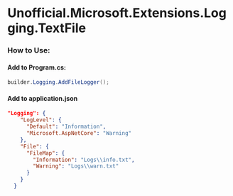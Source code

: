 # Unofficial.Microsoft.Extensions.Logging.TextFile
### How to Use:
#### Add to Program.cs:
```C#
builder.Logging.AddFileLogger();
```
#### Add to application.json
```json
"Logging": {
    "LogLevel": {
      "Default": "Information",
      "Microsoft.AspNetCore": "Warning"
    },
    "File": {
      "FileMap": {
        "Information": "Logs\\info.txt",
        "Warning": "Logs\\warn.txt"
      }
    }
  }
```
 